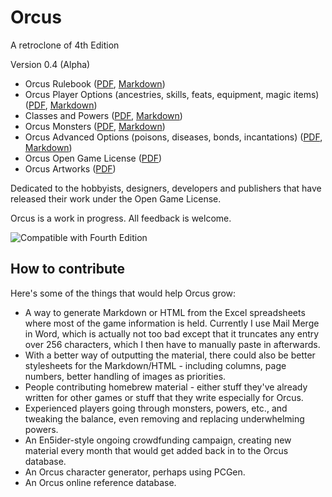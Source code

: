 # Orcus
A retroclone of 4th Edition

Version 0.4 (Alpha)

* Orcus Rulebook ([PDF](/raw/main/Orcus%20Rulebook%20-%20current.pdf), [Markdown](https://github.com/Sanglorian/orcus/blob/main/Orcus%20Rulebook%20-%20current.md))
* Orcus Player Options (ancestries, skills, feats, equipment, magic items) ([PDF](https://github.com/Sanglorian/orcus/raw/main/Orcus%20Player%20Options%20-%20current.pdf), [Markdown](https://github.com/Sanglorian/orcus/blob/main/Orcus%20Player%20Options%20-%20current.md))
* Classes and Powers ([PDF](https://github.com/Sanglorian/orcus/raw/main/Orcus%20Classes%20and%20Powers%20-%20current.pdf), [Markdown](https://github.com/Sanglorian/orcus/blob/main/Orcus%20Classes%20and%20Powers%20-%20current.md))
* Orcus Monsters ([PDF](https://github.com/Sanglorian/orcus/raw/main/Orcus%20Monsters%20-%20current.pdf), [Markdown](https://github.com/Sanglorian/orcus/blob/main/Orcus%20Monsters%20-%20current.md))
* Orcus Advanced Options (poisons, diseases, bonds, incantations) ([PDF](https://github.com/Sanglorian/orcus/raw/main/Orcus%20Advanced%20Options%20-%20current.pdf), [Markdown](https://github.com/Sanglorian/orcus/blob/main/Orcus%20Advanced%20Options%20-%20current.md))
* Orcus Open Game License ([PDF](https://github.com/Sanglorian/orcus/raw/main/Orcus%20-%20Open%20Game%20License.pdf))
* Orcus Artworks ([PDF](https://github.com/Sanglorian/orcus/raw/main/Orcus%20-%20Artworks.pdf))

Dedicated to the hobbyists, designers, developers and publishers that have released their work under the Open Game License.

Orcus is a work in progress. All feedback is welcome. 

![Compatible with Fourth Edition](https://github.com/Sanglorian/orcus/raw/main/Compatible%20with%20Fourth%20Edition.png)

## How to contribute

Here's some of the things that would help Orcus grow: 

* A way to generate Markdown or HTML from the Excel spreadsheets where most of the game information is held. Currently I use Mail Merge in Word, which is actually not too bad except that it truncates any entry over 256 characters, which I then have to manually paste in afterwards.
* With a better way of outputting the material, there could also be better stylesheets for the Markdown/HTML - including columns, page numbers, better handling of images as priorities.
* People contributing homebrew material - either stuff they've already written for other games or stuff that they write especially for Orcus.
* Experienced players going through monsters, powers, etc., and tweaking the balance, even removing and replacing underwhelming powers.
* An En5ider-style ongoing crowdfunding campaign, creating new material every month that would get added back in to the Orcus database.
* An Orcus character generator, perhaps using PCGen.
* An Orcus online reference database.

